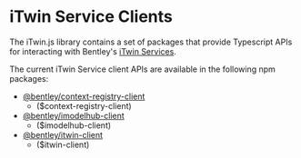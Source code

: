 # iTwin Service Clients

The iTwin.js library contains a set of packages that provide Typescript APIs for interacting with Bentley's [iTwin Services](./iTwinService.md).

The current iTwin Service client APIs are available in the following npm packages:

- [@bentley/context-registry-client](https://www.npmjs.com/package/@bentley/context-registry-client)
  - ($context-registry-client)
- [@bentley/imodelhub-client](https://www.npmjs.com/package/@bentley/imodelhub-client)
  - ($imodelhub-client)
- [@bentley/itwin-client](https://www.npmjs.com/package/@bentley/itwin-client)
  - ($itwin-client)
